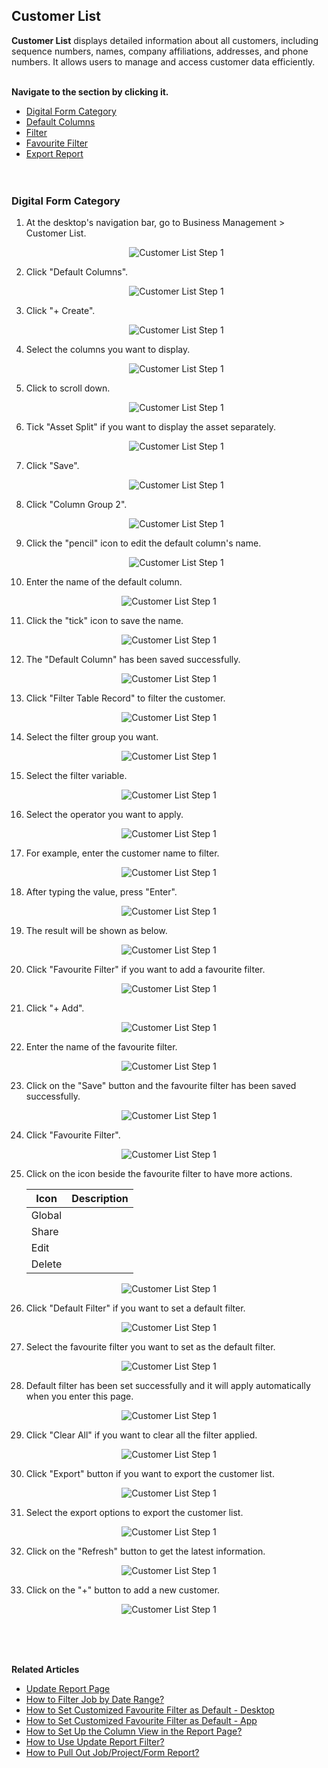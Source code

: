 ## Customer List

**Customer List** displays detailed information about all customers, including sequence numbers, names, company affiliations, addresses, and phone numbers. It allows users to manage and access customer data efficiently.<br><br>

**Navigate to the section by clicking it.**<br>

- [Digital Form Category](#section1)<br>
- [Default Columns](#section2)<br>
- [Filter](#section3)<br>
- [Favourite Filter](#section4)<br>
- [Export Report](#section5)
<br><br><br>

<a id="section1"></a>

### Digital Form Category

1. At the desktop's navigation bar, go to Business Management > Customer List.

   <p align="center">
     <img src="img/Customer_List_Step_1.png" alt="Customer List Step 1">
   </p>

2. Click "Default Columns".

   <p align="center">
     <img src="img/Customer_List_Step_1.png" alt="Customer List Step 1">
   </p>

3. Click "+ Create".

   <p align="center">
     <img src="img/Customer_List_Step_1.png" alt="Customer List Step 1">
   </p>

4. Select the columns you want to display.

   <p align="center">
     <img src="img/Customer_List_Step_1.png" alt="Customer List Step 1">
   </p>

5. Click to scroll down.

   <p align="center">
     <img src="img/Customer_List_Step_1.png" alt="Customer List Step 1">
   </p>

6. Tick "Asset Split" if you want to display the asset separately.

   <p align="center">
     <img src="img/Customer_List_Step_1.png" alt="Customer List Step 1">
   </p>

7. Click "Save".

   <p align="center">
     <img src="img/Customer_List_Step_1.png" alt="Customer List Step 1">
   </p>

8. Click "Column Group 2".

   <p align="center">
     <img src="img/Customer_List_Step_1.png" alt="Customer List Step 1">
   </p>

9. Click the "pencil" icon to edit the default column's name.

   <p align="center">
     <img src="img/Customer_List_Step_1.png" alt="Customer List Step 1">
   </p>

10. Enter the name of the default column.

   <p align="center">
     <img src="img/Customer_List_Step_1.png" alt="Customer List Step 1">
   </p>

11. Click the "tick" icon to save the name.

   <p align="center">
     <img src="img/Customer_List_Step_1.png" alt="Customer List Step 1">
   </p>

12. The "Default Column" has been saved successfully.

   <p align="center">
     <img src="img/Customer_List_Step_1.png" alt="Customer List Step 1">
   </p>

13. Click "Filter Table Record" to filter the customer.

   <p align="center">
     <img src="img/Customer_List_Step_1.png" alt="Customer List Step 1">
   </p>

14. Select the filter group you want.

   <p align="center">
     <img src="img/Customer_List_Step_1.png" alt="Customer List Step 1">
   </p>

15. Select the filter variable.

   <p align="center">
     <img src="img/Customer_List_Step_1.png" alt="Customer List Step 1">
   </p>

16. Select the operator you want to apply.

   <p align="center">
     <img src="img/Customer_List_Step_1.png" alt="Customer List Step 1">
   </p>

17. For example, enter the customer name to filter.

   <p align="center">
     <img src="img/Customer_List_Step_1.png" alt="Customer List Step 1">
   </p>

18. After typing the value, press "Enter".

   <p align="center">
     <img src="img/Customer_List_Step_1.png" alt="Customer List Step 1">
   </p>

19. The result will be shown as below.

   <p align="center">
     <img src="img/Customer_List_Step_1.png" alt="Customer List Step 1">
   </p>

20. Click "Favourite Filter" if you want to add a favourite filter.

   <p align="center">
     <img src="img/Customer_List_Step_1.png" alt="Customer List Step 1">
   </p>

21. Click "+ Add".

   <p align="center">
     <img src="img/Customer_List_Step_1.png" alt="Customer List Step 1">
   </p>

22. Enter the name of the favourite filter.

   <p align="center">
     <img src="img/Customer_List_Step_1.png" alt="Customer List Step 1">
   </p>

23. Click on the "Save" button and the favourite filter has been saved successfully.

   <p align="center">
     <img src="img/Customer_List_Step_1.png" alt="Customer List Step 1">
   </p>

24. Click "Favourite Filter".

   <p align="center">
     <img src="img/Customer_List_Step_1.png" alt="Customer List Step 1">
   </p>

25. Click on the icon beside the favourite filter to have more actions.

    | Icon | Description |
    |------|-------------|
    | Global |  |
    | Share |  |
    | Edit |  |
    | Delete |  |

   <p align="center">
     <img src="img/Customer_List_Step_1.png" alt="Customer List Step 1">
   </p>

26. Click "Default Filter" if you want to set a default filter.

   <p align="center">
     <img src="img/Customer_List_Step_1.png" alt="Customer List Step 1">
   </p>

27. Select the favourite filter you want to set as the default filter.

   <p align="center">
     <img src="img/Customer_List_Step_1.png" alt="Customer List Step 1">
   </p>

28. Default filter has been set successfully and it will apply automatically when you enter this page.

   <p align="center">
     <img src="img/Customer_List_Step_1.png" alt="Customer List Step 1">
   </p>

29. Click "Clear All" if you want to clear all the filter applied.

   <p align="center">
     <img src="img/Customer_List_Step_1.png" alt="Customer List Step 1">
   </p>

30. Click "Export" button if you want to export the customer list.

   <p align="center">
     <img src="img/Customer_List_Step_1.png" alt="Customer List Step 1">
   </p>

31. Select the export options to export the customer list.

   <p align="center">
     <img src="img/Customer_List_Step_1.png" alt="Customer List Step 1">
   </p>

32. Click on the "Refresh" button to get the latest information.

   <p align="center">
     <img src="img/Customer_List_Step_1.png" alt="Customer List Step 1">
   </p>

33. Click on the "+" button to add a new customer.

   <p align="center">
     <img src="img/Customer_List_Step_1.png" alt="Customer List Step 1">
   </p>

<br><br><br>

**Related Articles**
- [Update Report Page](Report_Update_Page.md)
- [How to Filter Job by Date Range?](Job_Filter_by_Date_Range.md)
- [How to Set Customized Favourite Filter as Default - Desktop ](Default_Favourite_Filter.md)
- [How to Set Customized Favourite Filter as Default - App ](Default_Favourite_Filter_App.md)
- [How to Set Up the Column View in the Report Page?](How_to_Set_Up_the_Column_View_in_the_Report_Page.md)
- [How to Use Update Report Filter?](Job_Update_Report_Filter.md)
- [How to Pull Out Job/Project/Form Report?](Export_Report.md)
